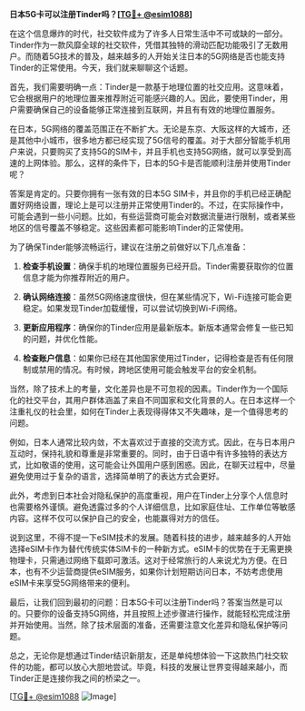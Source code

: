 **日本5G卡可以注册Tinder吗？[[TG💪+ @esim1088](https://t.me/s/esim1088)]**

在这个信息爆炸的时代，社交软件成为了许多人日常生活中不可或缺的一部分。Tinder作为一款风靡全球的社交软件，凭借其独特的滑动匹配功能吸引了无数用户。而随着5G技术的普及，越来越多的人开始关注日本的5G网络是否也能支持Tinder的正常使用。今天，我们就来聊聊这个话题。

首先，我们需要明确一点：Tinder是一款基于地理位置的社交应用。这意味着，它会根据用户的地理位置来推荐附近可能感兴趣的人。因此，要使用Tinder，用户需要确保自己的设备能够正常连接到互联网，并且有有效的地理位置服务。

在日本，5G网络的覆盖范围正在不断扩大。无论是东京、大阪这样的大城市，还是其他中小城市，很多地方都已经实现了5G信号的覆盖。对于大部分智能手机用户来说，只要购买了支持5G的SIM卡，并且手机也支持5G网络，就可以享受到高速的上网体验。那么，这样的条件下，日本的5G卡是否能顺利注册并使用Tinder呢？

答案是肯定的。只要你拥有一张有效的日本5G SIM卡，并且你的手机已经正确配置好网络设置，理论上是可以注册并正常使用Tinder的。不过，在实际操作中，可能会遇到一些小问题。比如，有些运营商可能会对数据流量进行限制，或者某些地区的信号覆盖不够稳定。这些因素都可能影响Tinder的正常使用。

为了确保Tinder能够流畅运行，建议在注册之前做好以下几点准备：

1. **检查手机设置**：确保手机的地理位置服务已经开启。Tinder需要获取你的位置信息才能为你推荐附近的用户。
   
2. **确认网络连接**：虽然5G网络速度很快，但在某些情况下，Wi-Fi连接可能会更稳定。如果发现Tinder加载缓慢，可以尝试切换到Wi-Fi网络。

3. **更新应用程序**：确保你的Tinder应用是最新版本。新版本通常会修复一些已知的问题，并优化性能。

4. **检查账户信息**：如果你已经在其他国家使用过Tinder，记得检查是否有任何限制或禁用的情况。有时候，跨地区使用可能会触发平台的安全机制。

当然，除了技术上的考量，文化差异也是不可忽视的因素。Tinder作为一个国际化的社交平台，其用户群体涵盖了来自不同国家和文化背景的人。在日本这样一个注重礼仪的社会里，如何在Tinder上表现得得体又不失趣味，是一个值得思考的问题。

例如，日本人通常比较内敛，不太喜欢过于直接的交流方式。因此，在与日本用户互动时，保持礼貌和尊重是非常重要的。同时，由于日语中有许多独特的表达方式，比如敬语的使用，这可能会让外国用户感到困惑。因此，在聊天过程中，尽量避免使用过于复杂的语言，选择简单明了的表达方式会更好。

此外，考虑到日本社会对隐私保护的高度重视，用户在Tinder上分享个人信息时也需要格外谨慎。避免透露过多的个人详细信息，比如家庭住址、工作单位等敏感内容。这样不仅可以保护自己的安全，也能赢得对方的信任。

说到这里，不得不提一下eSIM技术的发展。随着科技的进步，越来越多的人开始选择eSIM卡作为替代传统实体SIM卡的一种新方式。eSIM卡的优势在于无需更换物理卡，只需通过网络下载即可激活。这对于经常旅行的人来说尤为方便。在日本，也有不少运营商提供eSIM服务，如果你计划短期访问日本，不妨考虑使用eSIM卡来享受5G网络带来的便利。

最后，让我们回到最初的问题：日本5G卡可以注册Tinder吗？答案当然是可以的。只要你的设备支持5G网络，并且按照上述步骤进行操作，就能轻松完成注册并开始使用。当然，除了技术层面的准备，还需要注意文化差异和隐私保护等问题。

总之，无论你是想通过Tinder结识新朋友，还是单纯想体验一下这款热门社交软件的功能，都可以放心大胆地尝试。毕竟，科技的发展让世界变得越来越小，而Tinder正是连接你我之间的桥梁之一。

[[TG💪+ @esim1088](https://t.me/s/esim1088) ![Image](https://i.postimg.cc/4NQfJmqS/Snipaste-2025-05-13-00-14-12.png)]